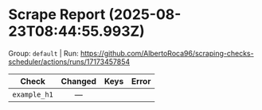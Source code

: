 # Scrape Report (2025-08-23T08:44:55.993Z)

Group: `default`  |  Run: https://github.com/AlbertoRoca96/scraping-checks-scheduler/actions/runs/17173457854

| Check | Changed | Keys | Error |
|---|:---:|:--|:--|
| `example_h1` | — |  |  |
